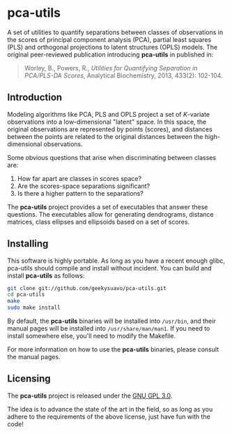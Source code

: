 
# pca-utils

A set of utilities to quantify separations between classes of observations
in the scores of principal component analysis (PCA), partial least squares
(PLS) and orthogonal projections to latent structures (OPLS) models. The
original peer-reviewed publication introducing **pca-utils** in published
in:

> Worley, B., Powers, R., _Utilities for Quantifying Separation in PCA/PLS-DA
> Scores_, Analytical Biochemistry, 2013, 433(2): 102-104.

## Introduction

Modeling algorithms like PCA, PLS and OPLS project a set of _K_-variate
observations into a low-dimensional "latent" space. In this space, the
original observations are represented by points (scores), and distances
between the points are related to the original distances between the
high-dimensional observations.

Some obvious questions that arise when discriminating between classes are:

1. How far apart are classes in scores space?
2. Are the scores-space separations significant?
3. Is there a higher pattern to the separations?

The **pca-utils** project provides a set of executables that answer these
questions. The executables allow for generating dendrograms, distance
matrices, class ellipses and ellipsoids based on a set of scores.

## Installing

This software is highly portable. As long as you have a recent enough glibc,
pca-utils should compile and install without incident. You can build and
install **pca-utils** as follows:

```bash
git clone git://github.com/geekysuavo/pca-utils.git
cd pca-utils
make
sudo make install
```

By default, the **pca-utils** binaries will be installed into `/usr/bin`,
and their manual pages will be installed into `/usr/share/man/man1`. If you
need to install somewhere else, you'll need to modify the Makefile.

For more information on how to use the **pca-utils** binaries, please consult
the manual pages.

## Licensing

The **pca-utils** project is released under the [GNU GPL 3.0](LICENSE).

The idea is to advance the state of the art in the field, so as long as you
adhere to the requirements of the above license, just have fun with the code!

